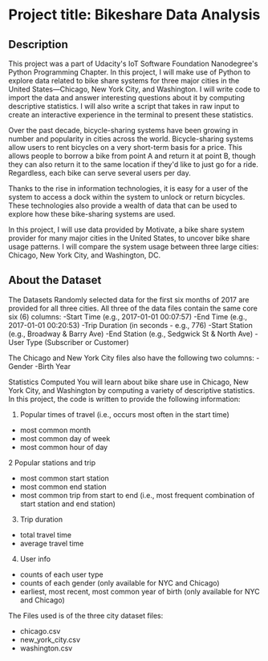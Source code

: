 # Project title: Bikeshare Data Analysis

## Description
This project was a part of Udacity's IoT Software Foundation Nanodegree's Python Programming Chapter. 
In this project, I will make use of Python to explore data related to bike share systems for three major cities in the United States—Chicago, New York City, and Washington. I will write code to import the data and answer interesting questions about it by computing descriptive statistics. I will also write a script that takes in raw input to create an interactive experience in the terminal to present these statistics.

Over the past decade, bicycle-sharing systems have been growing in number and popularity in cities across the world. Bicycle-sharing systems allow users to rent bicycles on a very short-term basis for a price. This allows people to borrow a bike from point A and return it at point B, though they can also return it to the same location if they'd like to just go for a ride. Regardless, each bike can serve several users per day.

Thanks to the rise in information technologies, it is easy for a user of the system to access a dock within the system to unlock or return bicycles. These technologies also provide a wealth of data that can be used to explore how these bike-sharing systems are used.

In this project, I will use data provided by Motivate, a bike share system provider for many major cities in the United States, to uncover bike share usage patterns. I will compare the system usage between three large cities: Chicago, New York City, and Washington, DC.

## About the Dataset
The Datasets Randomly selected data for the first six months of 2017 are provided for all three cities. All three of the data files contain the same core six (6) columns: 
-Start Time (e.g., 2017-01-01 00:07:57)
-End Time (e.g., 2017-01-01 00:20:53) 
-Trip Duration (in seconds - e.g., 776)
-Start Station (e.g., Broadway & Barry Ave) 
-End Station (e.g., Sedgwick St & North Ave) 
-User Type (Subscriber or Customer)

The Chicago and New York City files also have the following two columns:
-Gender 
-Birth Year

Statistics Computed You will learn about bike share use in Chicago, New York City, and Washington by computing a variety of descriptive statistics. In this project, the code is written to provide the following information:
1. Popular times of travel (i.e., occurs most often in the start time)
- most common month 
- most common day of week 
- most common hour of day

2 Popular stations and trip 
- most common start station 
- most common end station 
- most common trip from start to end (i.e., most frequent combination of start station and end station)

3. Trip duration 
- total travel time 
- average travel time

4. User info 
- counts of each user type 
- counts of each gender (only available for NYC and Chicago) 
- earliest, most recent, most common year of birth (only available for NYC and Chicago)

The Files used is of the three city dataset files: 
- chicago.csv 
- new_york_city.csv 
- washington.csv
